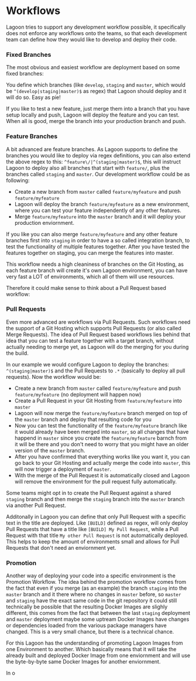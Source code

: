 # Workflows

Lagoon tries to support any development workflow possible, it specifically does not enforce any workflows onto the teams, so that each development team can define how they would like to develop and deploy their code.

### Fixed Branches

The most obvious and easiest workflow are deployment based on some fixed branches:

You define which branches (like `develop`, `staging` and `master`, which would be `^(develop|staging|master)$` as regex) that Lagoon should deploy and it will do so. Easy as pie!

If you like to test a new feature, just merge them into a branch that you have setup locally and push, Lagoon will deploy the feature and you can test. When all is good, merge the branch into your production branch and push.


### Feature Branches

A bit advanced are feature branches. As Lagoon supports to define the branches you would like to deploy via regex definitions, you can also extend the above regex to this: `^feature\/|^(staging|master)$`, this will instruct Lagoon to deploy also all branches that start with `feature/`, plus the branches called `staging` and `master`. Our development workflow could be as following:

- Create a new branch from `master` called `feature/myfeature` and push `feature/myfeature`
- Lagoon will deploy the branch `feature/myfeature` as a new environment, where you can test your feature independently of any other features.
- Merge `feature/myfeature` into the `master` branch and it will deploy your production enviornment.

If you like you can also merge `feature/myfeature` and any other feature branches first into `staging` in order to have a so called integration branch, to test the functionality of multiple features together. After you have tested the features together on staging, you can merge the features into master.

This workflow needs a high cleaniness of branches on the Git Hosting, as each feature branch will create it's own Lagoon environment, you can have very fast a LOT of environments, which all of them will use resources.

Therefore it could make sense to think about a Pull Request based workflow:


### Pull Requests

Even more advanced are workflows via Pull Requests. Such workflows need the support of a Git Hosting which supports Pull Requests (or also called Merge Requests). The idea of Pull Request based workflows lies behind that idea that you can test a feature together with a target branch, without actually needing to merge yet, as Lagoon will do the merging for you during the build.

In our example we would configure Lagoon to deploy the branches: `^(staging|master)$` and the Pull Requests to `.*` (basically to deploy all pull requests). Now the workflow would be:

- Create a new branch from `master` called `feature/myfeature` and push `feature/myfeature` (no deployment will happen now)
- Create a Pull Request in your Git Hosting from `feature/myfeature` into `master`
- Lagoon will now merge the `feature/myfeature` branch merged on top of the `master` branch and deploy that resulting code for you
- Now you can test the functionality of the `feature/myfeature` branch like it would already have been merged into `master`, so all changes that have happend in `master` since you create the  `feature/myfeature` barnch from it will be there and you don't need to worry that you might have an older version of the `master` branch.
- After you have confirmed that everything works like you want it, you can go back to your Git Hosting and actually merge the code into `master`, this will now trigger a deployment of `master`.
-  With the merge of the Pull Request it is automatically closed and Lagoon will remove the environment for the pull request fully automatically.

Some teams might opt in to create the Pull Request against a shared `staging` branch and then merge the `staging` branch into the `master` branch via another Pull Request.

Additonally in Lagoon you can define that only Pull Request with a specific text in the title are deployed. Like `[BUILD]` defined as regex, will only deploy Pull Requests that have a title like `[BUILD] My Pull Request`, while a Pull Request with that title `My other Pull Request` is not automatically deployed. This helps to keep the amount of environments small and allows for Pull Requests that don't need an enviornment yet.


### Promotion

Another way of deploying your code into a specific environment is the Promotion Workflow. The idea behind the promotion workflow comes from the fact that even if you merge (as an example) the branch `staging` into the `master` branch and it there where no changes in `master` before, so `master` and `staging` have the exact same code in the git repository it could still technically be possible that the resulting Docker Images are slighly different, this comes from the fact that between the last `staging` deployment and `master` deployment maybe some uptream Docker Images have changes or dependencies loaded from the various package managers have changed. This is a very small chance, but there is a technical chance.

For this Lagoon has the understanding of promoting Lagoon Images from one Environment to another. Which basically means that it will take the already built and deployed Docker Image from one enviornment and will use the byte-by-byte same Docker Images for another enviornment.

In o